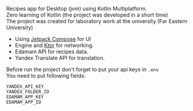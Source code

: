 Recipes app for Desktop (jvm) using Kotlin Multiplatform.<br>
Zero learning of Kotlin (the project was developed in a short time)<br>
The project was created for laboratory work at the university (Far Eastern University)

- Using [Jetpack Compose](https://developer.android.com/jetpack/compose) for UI
- Engine and [Ktor](https://ktor.io/) for networking.
- Edamam API for recipes data.
- Yandex Translate API for translation.

Before run the project don't forget to put your api keys in `.env`<br>
You need to put following fields:
```
YANDEX_API_KEY
YANDEX_FOLDER_ID
EDAMAM_APP_KEY
EDAMAM_APP_ID
```